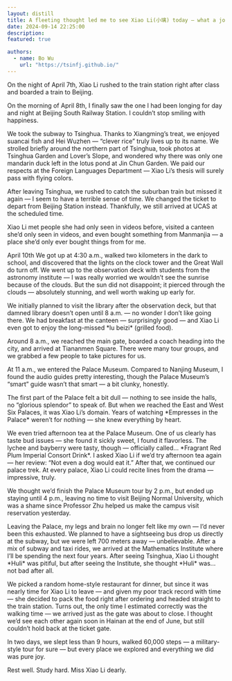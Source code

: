 ```yaml
---
layout: distill
title: A fleeting thought led me to see Xiao Li(小璃) today — what a joy.
date: 2024-09-14 22:25:00
description: 
featured: true

authors:
  - name: Bo Wu
    url: "https://tsinfj.github.io/"
---
```

<p>On the night of April 7th, Xiao Li rushed to the train station right after class and boarded a train to Beijing.</p>
<p>On the morning of April 8th, I finally saw the one I had been longing for day and night at Beijing South Railway Station. I couldn’t stop smiling with happiness.</p>
<p>We took the subway to Tsinghua. Thanks to Xiangming’s treat, we enjoyed suancai fish and Hei Wuzhen — “clever rice” truly lives up to its name. We strolled briefly around the northern part of Tsinghua, took photos at Tsinghua Garden and Lover’s Slope, and wondered why there was only one mandarin duck left in the lotus pond at Jin Chun Garden. We paid our respects at the Foreign Languages Department — Xiao Li’s thesis will surely pass with flying colors.</p>
<p>After leaving Tsinghua, we rushed to catch the suburban train but missed it again — I seem to have a terrible sense of time. We changed the ticket to depart from Beijing Station instead. Thankfully, we still arrived at UCAS at the scheduled time.</p>
<p>Xiao Li met people she had only seen in videos before, visited a canteen she’d only seen in videos, and even bought something from Manmanjia — a place she’d only ever bought things from for me.</p>
<p>April 10th  
We got up at 4:30 a.m., walked two kilometers in the dark to school, and discovered that the lights on the clock tower and the Great Wall do turn off. We went up to the observation deck with students from the astronomy institute — I was really worried we wouldn’t see the sunrise because of the clouds. But the sun did not disappoint; it pierced through the clouds — absolutely stunning, and well worth waking up early for.</p>
<p>We initially planned to visit the library after the observation deck, but that damned library doesn’t open until 8 a.m. — no wonder I don’t like going there. We had breakfast at the canteen — surprisingly good — and Xiao Li even got to enjoy the long-missed *lu beizi* (grilled food).</p>
<p>Around 8 a.m., we reached the main gate, boarded a coach heading into the city, and arrived at Tiananmen Square. There were many tour groups, and we grabbed a few people to take pictures for us.</p>
<p>At 11 a.m., we entered the Palace Museum. Compared to Nanjing Museum, I found the audio guides pretty interesting, though the Palace Museum’s “smart” guide wasn’t that smart — a bit clunky, honestly.</p>
<p>The first part of the Palace felt a bit dull — nothing to see inside the halls, no “glorious splendor” to speak of. But when we reached the East and West Six Palaces, it was Xiao Li’s domain. Years of watching *Empresses in the Palace* weren’t for nothing — she knew everything by heart.</p>
<p>We even tried afternoon tea at the Palace Museum. One of us clearly has taste bud issues — she found it sickly sweet, I found it flavorless. The lychee and bayberry were tasty, though — officially called... *Fragrant Red Plum Imperial Consort Drink*. I asked Xiao Li if we’d try afternoon tea again — her review: “Not even a dog would eat it.” After that, we continued our palace trek. At every palace, Xiao Li could recite lines from the drama — impressive, truly.</p>
<p>We thought we’d finish the Palace Museum tour by 2 p.m., but ended up staying until 4 p.m., leaving no time to visit Beijing Normal University, which was a shame since Professor Zhu helped us make the campus visit reservation yesterday.</p>
<p>Leaving the Palace, my legs and brain no longer felt like my own — I’d never been this exhausted. We planned to have a sightseeing bus drop us directly at the subway, but we were left 700 meters away — unbelievable. After a mix of subway and taxi rides, we arrived at the Mathematics Institute where I’ll be spending the next four years. After seeing Tsinghua, Xiao Li thought *Huli* was pitiful, but after seeing the Institute, she thought *Huli* was... not bad after all.</p>
<p>We picked a random home-style restaurant for dinner, but since it was nearly time for Xiao Li to leave — and given my poor track record with time — she decided to pack the food right after ordering and headed straight to the train station. Turns out, the only time I estimated correctly was the walking time — we arrived just as the gate was about to close. I thought we’d see each other again soon in Hainan at the end of June, but still couldn’t hold back at the ticket gate.</p>
<p>In two days, we slept less than 9 hours, walked 60,000 steps — a military-style tour for sure — but every place we explored and everything we did was pure joy.</p>
<p>Rest well. Study hard. Miss Xiao Li dearly.</p>
